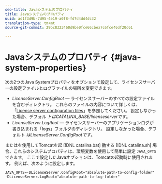 ```yaml
---
seo-title: Javaシステムのプロパティ
title: Javaシステムのプロパティ
uuid: ad1f3d9b-7d95-4e19-a0f8-fd7d4dd4dc32
translation-type: tm+mt
source-git-commit: 29bc8323460d9be0fce66cbea7c6fce46df20d61

---
```



# Javaシステムのプロパティ {#java-system-properties}

次の2つのJava Systemプロパティをオプションで設定して、ライセンスサーバーの設定ファイルとログファイルの場所を変更できます。

* *LicenseServer.ConfigRoot* — ライセンスサーバーのすべての設定ファイルを含むディレクトリ。 これらのファイルの内容について詳しくは、「[License server configuration files](../../aaxs-protected-streaming/aaxs-license-server-config-files/aaxs-configuration-directory-structure.md)」を参照してください。 設定しなかった場合、デフォル *トはCATALINA_BASE/licenseserverです*。
* *LicenseServer.LogRoot* — ライセンスサーバーのアプリケーションログが書き込まれる「logs」フォルダのディレクトリ。 設定しなかった場合、デフォルト *はLicenseServer.ConfigRootです*。

またはを使用してTomcatを起 [!DNL catalina.bat] 動する [!DNL catalina.sh] 場合、これらのシステムプロパティは、環境変数を使用して簡単に設定 `JAVA_OPTS` できます。 ここで設定したJavaオプションは、Tomcatの起動時に使用されます。 例えば、次のように設定します。

```
JAVA_OPTS=-DLicenseServer.ConfigRoot="absolute-path-to-config-folder" -DLicenseServer.LogRoot="absolute-path-to-log-folder"
```

